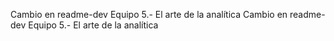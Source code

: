 Cambio en readme-dev
Equipo 5.- El arte de la analítica
Cambio en readme-dev
Equipo 5.- El arte de la analítica
